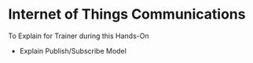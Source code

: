 Internet of Things Communications
==

To Explain for Trainer during this Hands-On

- Explain Publish/Subscribe Model

